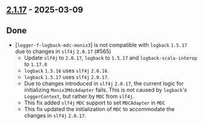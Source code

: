 ## [2.1.17](https://github.com/Kevin-Lee/logger-f/issues?q=is%3Aissue%20is%3Aclosed%20milestone%3Av2-m1-23) - 2025-03-09

## Done
* [`logger-f-logback-mdc-monix3`] is not compatible with `logback` `1.5.17` due to changes in `slf4j` `2.0.17` (#565)
  * Update `slf4j` to `2.0.17`, `logback` to `1.5.17` and `logback-scala-interop` to `1.17.0`
  * `logback` `1.5.16` uses `slf4j` `2.0.16`.
  * `logback` `1.5.17` uses `slf4j` `2.0.17`.
  * Due to changes introduced in `slf4j` `2.0.17`, the current logic for initializing `Monix3MdcAdapter` fails. This is not caused by `logback`'s `LoggerContext`, but rather by `MDC` from `slf4j`.
  * This fix added `slf4j` `MDC` support to set `MDCAdapter` in `MDC`
  * This fix updated the initialization of `MDC` to accommodate the changes in `slf4j` `2.0.17`.
